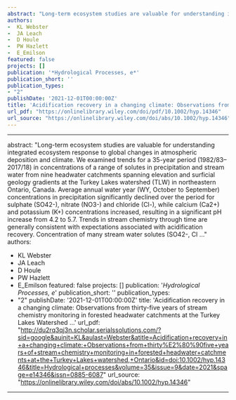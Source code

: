 ```yaml
--- 
abstract: "Long-term ecosystem studies are valuable for understanding integrated ecosystem response to global changes in atmospheric deposition and climate. We examined trends for a 35-year period (1982/83–2017/18) in concentrations of a range of solutes in precipitation and stream water from nine headwater catchments spanning elevation and surficial geology gradients at the Turkey Lakes watershed (TLW) in northeastern Ontario, Canada. Average annual water year (WY, October to September) concentrations in precipitation significantly declined over the period for sulphate (SO42-), nitrate (NO3-) and chloride (Cl-), while calcium (Ca2+) and potassium (K+) concentrations increased, resulting in a significant pH increase from 4.2 to 5.7. Trends in stream chemistry through time are generally consistent with expectations associated with acidification recovery. Concentration of many stream water solutes (SO42-, Cl …"
authors: 
-  KL Webster
-  JA Leach
-  D Houle
-  PW Hazlett
-  E_Emilson
featured: false
projects: []
publication: '*Hydrological Processes, e*'
publication_short: ''
publication_types:
- "2"
publishDate: '2021-12-01T00:00:00Z'
title: 'Acidification recovery in a changing climate: Observations from thirty-five years of stream chemistry monitoring in forested headwater catchments at the Turkey Lakes Watershed …'
url_pdf: "https://onlinelibrary.wiley.com/doi/pdf/10.1002/hyp.14346"
url_source: "https://onlinelibrary.wiley.com/doi/abs/10.1002/hyp.14346"
--- 
```



--- 
abstract: "Long-term ecosystem studies are valuable for understanding integrated ecosystem response to global changes in atmospheric deposition and climate. We examined trends for a 35-year period (1982/83–2017/18) in concentrations of a range of solutes in precipitation and stream water from nine headwater catchments spanning elevation and surficial geology gradients at the Turkey Lakes watershed (TLW) in northeastern Ontario, Canada. Average annual water year (WY, October to September) concentrations in precipitation significantly declined over the period for sulphate (SO42-), nitrate (NO3-) and chloride (Cl-), while calcium (Ca2+) and potassium (K+) concentrations increased, resulting in a significant pH increase from 4.2 to 5.7. Trends in stream chemistry through time are generally consistent with expectations associated with acidification recovery. Concentration of many stream water solutes (SO42-, Cl …"
authors: 
-  KL Webster
-  JA Leach
-  D Houle
-  PW Hazlett
-  E_Emilson
featured: false
projects: []
publication: '*Hydrological Processes, e*'
publication_short: ''
publication_types:
- "2"
publishDate: '2021-12-01T00:00:00Z'
title: 'Acidification recovery in a changing climate: Observations from thirty-five years of stream chemistry monitoring in forested headwater catchments at the Turkey Lakes Watershed …'
url_pdf: "http://du2rq3qj3n.scholar.serialssolutions.com/?sid=google&auinit=KL&aulast=Webster&atitle=Acidification+recovery+in+a+changing+climate:+Observations+from+thirty%E2%80%90five+years+of+stream+chemistry+monitoring+in+forested+headwater+catchments+at+the+Turkey+Lakes+watershed,+Ontario&id=doi:10.1002/hyp.14346&title=Hydrological+processes&volume=35&issue=9&date=2021&spage=e14346&issn=0885-6087"
url_source: "https://onlinelibrary.wiley.com/doi/abs/10.1002/hyp.14346"
--- 


